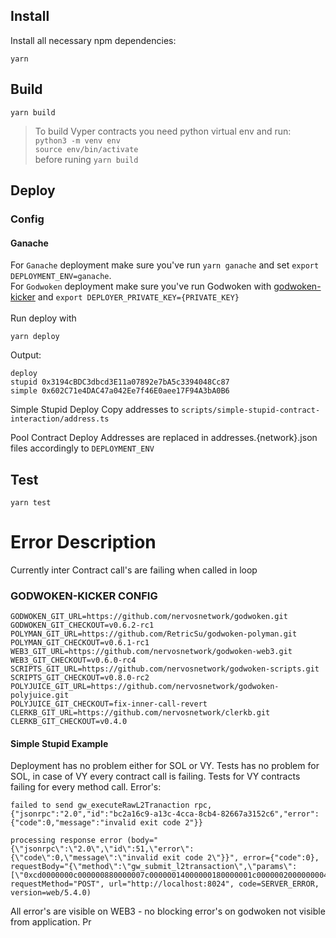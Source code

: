 ## Install
Install all necessary npm dependencies:
```
yarn
```

## Build
```
yarn build
```
> To build Vyper contracts you need python virtual env and run:\
`python3 -m venv env`\
`source env/bin/activate `\
before runing `yarn build`

## Deploy
### Config
#### Ganache
For `Ganache` deployment make sure you've run `yarn ganache` and set `export DEPLOYMENT_ENV=ganache`.\
For `Godwoken` deployment make sure you've run Godwoken with [godwoken-kicker](https://github.com/RetricSu/godwoken-kicker/) and `export DEPLOYER_PRIVATE_KEY={PRIVATE_KEY}`\
\
Run deploy with

```
yarn deploy
```

Output:
```
deploy
stupid 0x3194cBDC3dbcd3E11a07892e7bA5c3394048Cc87
simple 0x602C71e4DAC47a042Ee7f46E0aee17F94A3bA0B6
```
Simple Stupid Deploy
Copy addresses to `scripts/simple-stupid-contract-interaction/address.ts`

Pool Contract Deploy
Addresses are replaced in addresses.{network}.json files accordingly to `DEPLOYMENT_ENV`

## Test
```
yarn test
```


# Error Description
Currently inter Contract call's are failing when called in loop

### GODWOKEN-KICKER CONFIG

```
GODWOKEN_GIT_URL=https://github.com/nervosnetwork/godwoken.git
GODWOKEN_GIT_CHECKOUT=v0.6.2-rc1
POLYMAN_GIT_URL=https://github.com/RetricSu/godwoken-polyman.git
POLYMAN_GIT_CHECKOUT=v0.6.1-rc1
WEB3_GIT_URL=https://github.com/nervosnetwork/godwoken-web3.git
WEB3_GIT_CHECKOUT=v0.6.0-rc4
SCRIPTS_GIT_URL=https://github.com/nervosnetwork/godwoken-scripts.git
SCRIPTS_GIT_CHECKOUT=v0.8.0-rc2
POLYJUICE_GIT_URL=https://github.com/nervosnetwork/godwoken-polyjuice.git
POLYJUICE_GIT_CHECKOUT=fix-inner-call-revert
CLERKB_GIT_URL=https://github.com/nervosnetwork/clerkb.git
CLERKB_GIT_CHECKOUT=v0.4.0
```
#### Simple Stupid Example
Deployment has no problem either for SOL or VY.
Tests has no problem for SOL, in case of VY every contract call is failing.
Tests for VY contracts failing for every method call.
Error's:
```
failed to send gw_executeRawL2Tranaction rpc, {"jsonrpc":"2.0","id":"bc2a16c9-a13c-4cca-8cb4-82667a3152c6","error":{"code":0,"message":"invalid exit code 2"}}
```
```
processing response error (body="{\"jsonrpc\":\"2.0\",\"id\":51,\"error\":{\"code\":0,\"message\":\"invalid exit code 2\"}}", error={"code":0}, requestBody="{\"method\":\"gw_submit_l2transaction\",\"params\":[\"0xcd0000000c000000880000007c00000014000000180000001c00000020000000040000000d0000001900000058000000ffffff504f4c5900001bb700000000000000000000000000000000000000000000000000000000000000000000000000240000009f52100c000000000000000000000000b01316c53c91da3ccd593c04091615193886851941000000d4db6bb30b900e41cf0d9970095c6ecf54cb6ca2a9e3848bf0653ccca4f3a8b92bf9c19269d83d406a3feb6f424656c93b93db7da8df0995f5bc547ee40dda4d00\"],\"id\":51,\"jsonrpc\":\"2.0\"}", requestMethod="POST", url="http://localhost:8024", code=SERVER_ERROR, version=web/5.4.0)

```

All error's are visible on WEB3 - no blocking error's on godwoken not visible from application. 
Pr